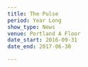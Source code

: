 ```yaml
---
title: The Pulse
period: Year Long
show_type: News
venue: Portland A Floor
date_start: 2016-09-31
date_end: 2017-06-30

---
```


